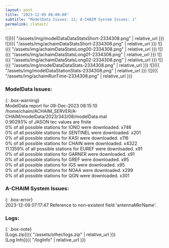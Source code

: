 ```yaml
---
layout: post
title: "2023-12-09 08:00:00"
subtitle: "ModelData Issues: 11; A-CHAIM System Issues: 1"
permalink: /latest/
---
```


![]({{ "/assets/img/modelDataDataStatsShort-2334308.png" | relative_url }})
![]({{ "/assets/img/achaimDataStatsShort-2334308.png" | relative_url }})
![]({{ "/assets/img/achaimDataStatsLong00-2334308.png" | relative_url }})
![]({{ "/assets/img/achaimDataStatsLong01-2334308.png" | relative_url }})
![]({{ "/assets/img/achaimDataStatsLong02-2334308.png" | relative_url }})
![]({{ "/assets/img/modelDataDataStats-2334308.png" | relative_url }})
![]({{ "/assets/img/modelDataStationStats-2334308.png" | relative_url }})
![]({{ "/assets/img/achaimRunTime-2334308.png" | relative_url }})


### ModelData Issues:  
  
{: .box-warning}  
 ModelData report for 09-Dec-2023 08:15:10   
 /home/chaim/ACHAIM_SERVER/A-CHAIM/modelData/2023/343/08/modelData.mat   
 0.90293% of JASON tec values are finite   
 0% of all possible stations for IONO were downloaded. x746   
 0% of all possible stations for SENTINEL were downloaded. x201   
 0% of all possible stations for KASI were downloaded. x116   
 0% of all possible stations for CHAIN were downloaded. x4322   
 11.1359% of all possible stations for EUREF were downloaded. x91   
 0% of all possible stations for GARNER were downloaded. x91   
 0% of all possible stations for GREF were downloaded. x95   
 0% of all possible stations for IGS were downloaded. x95   
 0% of all possible stations for NOAA were downloaded. x299   
 0% of all possible stations for QGN were downloaded. x301   
  
### A-CHAIM System Issues:  
  
{: .box-error}  
2023-12-09 07:17:47 Reference to non-existent field 'antennaMkrName'.  

### Logs:  
  
{: .box-note}  
[Logs.zip]({{ "/assets/other/logs.zip" | relative_url }})  
[Log Info]({{ "/logInfo" | relative_url }})  
